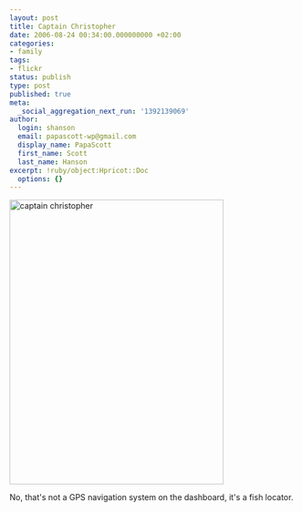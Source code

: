 ```yaml
---
layout: post
title: Captain Christopher
date: 2006-08-24 00:34:00.000000000 +02:00
categories:
- family
tags:
- flickr
status: publish
type: post
published: true
meta:
  _social_aggregation_next_run: '1392139069'
author:
  login: shanson
  email: papascott-wp@gmail.com
  display_name: PapaScott
  first_name: Scott
  last_name: Hanson
excerpt: !ruby/object:Hpricot::Doc
  options: {}
---
```

<p><a href="http://www.flickr.com/photos/papascott/223134142/" title="Photo Sharing"><img src="https://static.flickr.com/58/223134142_b47587fa49.jpg" width="375" height="500" alt="captain christopher" /></a></p>
<p>No, that's not a GPS navigation system on the dashboard, it's a fish locator.</p>
